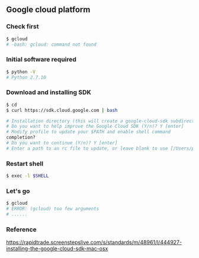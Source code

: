 ## Google cloud platform

### Check first
```bash
$ gcloud
# -bash: gcloud: command not found
```

### Initial software required
```bash
$ python -V
# Python 2.7.10
```

### Download and installing SDK
```bash
$ cd
$ curl https://sdk.cloud.google.com | bash

# Installation directory (this will create a google-cloud-sdk subdirectory) (/Users/prawee): [enter]
# Do you want to help improve the Google Cloud SDK (Y/n)? Y [enter]
# Modify profile to update your $PATH and enable shell command
completion? 
# Do you want to continue (Y/n)? Y [enter]
# Enter a path to an rc file to update, or leave blank to use [/Users/prawee/.zshrc]: [enter]
```

### Restart shell
```bash
$ exec -l $SHELL
```

### Let's go
```bash
$ gcloud
# ERROR: (gcloud) too few arguments
# ......
```


### Reference
https://rapidtrade.screenstepslive.com/s/standards/m/48961/l/444927-installing-the-google-cloud-sdk-mac-osx